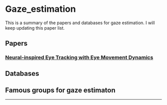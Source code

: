 # Gaze_estimation
This is a summary of the papers and databases for gaze estimation. I will keep updating this paper list.

## Papers

### [Neural-inspired Eye Tracking with Eye Movement Dynamics](http://homepages.rpi.edu/~wangk10/papers/wang2019neural.pdf)

## Databases

## Famous groups for gaze estimaton
----
